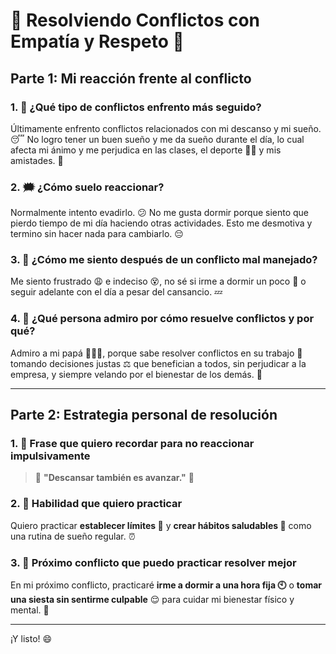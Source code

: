 # 🌟 Resolviendo Conflictos con Empatía y Respeto 🌈

## Parte 1: Mi reacción frente al conflicto

### 1. 🧯 ¿Qué tipo de conflictos enfrento más seguido?
Últimamente enfrento conflictos relacionados con mi descanso y mi sueño. 😴 No logro tener un buen sueño y me da sueño durante el día, lo cual afecta mi ánimo y me perjudica en las clases, el deporte 🏋️‍♂️ y mis amistades. 👥

### 2. 🗯️ ¿Cómo suelo reaccionar?
Normalmente intento evadirlo. 😕 No me gusta dormir porque siento que pierdo tiempo de mi día haciendo otras actividades. Esto me desmotiva y termino sin hacer nada para cambiarlo. 😔

### 3. 🤯 ¿Cómo me siento después de un conflicto mal manejado?
Me siento frustrado 😩 e indeciso 😵, no sé si irme a dormir un poco 🛌 o seguir adelante con el día a pesar del cansancio. 💤

### 4. 🌈 ¿Qué persona admiro por cómo resuelve conflictos y por qué?
Admiro a mi papá 👨‍👧‍👦, porque sabe resolver conflictos en su trabajo 🏢 tomando decisiones justas ⚖️ que benefician a todos, sin perjudicar a la empresa, y siempre velando por el bienestar de los demás. 🙌

---

## Parte 2: Estrategia personal de resolución

### 1. 💬 Frase que quiero recordar para no reaccionar impulsivamente
> 🧘 **"Descansar también es avanzar."** 🌱

### 2. 🤝 Habilidad que quiero practicar
Quiero practicar **establecer límites 🚧** y **crear hábitos saludables 🥗** como una rutina de sueño regular. ⏰

### 3. 🧪 Próximo conflicto que puedo practicar resolver mejor
En mi próximo conflicto, practicaré **irme a dormir a una hora fija 🕙** o **tomar una siesta sin sentirme culpable** 😌 para cuidar mi bienestar físico y mental. 💪

---

¡Y listo! 😄
